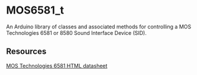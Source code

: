 MOS6581_t
=========

An Arduino library of classes and associated methods for controlling a MOS Technologies 6581 or 8580 Sound Interface Device (SID).


Resources
---------

[MOS Technologies 6581 HTML datasheet](http://www.waitingforfriday.com/index.php/Commodore_SID_6581_Datasheet)
